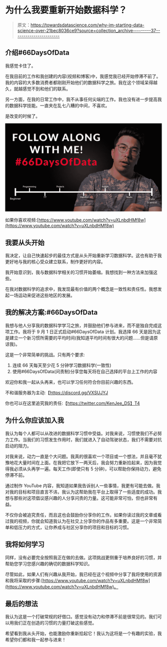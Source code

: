 # 为什么我要重新开始数据科学？

> 原文：<https://towardsdatascience.com/why-im-starting-data-science-over-21bec8036ce9?source=collection_archive---------37----------------------->

## 介绍#66DaysOfData

我感觉卡住了。

在我目前的工作和我创建的内容(视频和博客)中，我感觉我已经开始停滞不前了。我的内容的大多数消费者都刚刚开始他们的数据科学之旅。我在这个领域呆得越久，就越感觉不到和他们的联系。

另一方面，在我的日常工作中，我不从事任何尖端的工作。我也没有进一步提高我的数据科学技能。一直夹在乱七八糟的中间，不喜欢。

是改变的时候了。

![](img/7e3b303d28c8e6a713d1d87e5c2a39d0.png)

如果你喜欢视频:[https://www.youtube.com/watch?v=uXLnbdHMf8w](https://www.youtube.com/watch?v=uXLnbdHMf8w)

## 我要从头开始

我决定，让自己快速起步的最佳方式是从头开始重新学习数据科学。这也有助于我更好地与我的核心受众建立联系，制作更好的内容。

我开始意识到，我与数据科学相关的习惯开始萎缩。我想找到一种方法来加强这些。

在我对数据科学的追求中，我发现最有价值的两个概念是一致性和责任性。我想发起一场运动来促进这些地区的发展。

## 我的解决方案:#66DaysOfData

我想与他人分享我的数据科学学习之旅，并鼓励他们参与进来，而不是独自完成这项工作。我将于 9 月 1 日正式启动#66DaysOfData 计划。我选择 66 天是因为这是建立一个新习惯所需要的平均时间(我知道平均时间有很大的问题……但是请原谅我)。

这是一个非常简单的挑战。只有两个要求:

1.  连续 66 天每天至少花 5 分钟学习数据科学(一致性)
2.  使用#66DaysOfData(问责制)分享您每天将在自己选择的平台上工作的内容

欢迎你和我一起从头再来，也可以学习任何符合你目前兴趣的东西。

不和谐服务器为主动:【https://discord.gg/VXSUJYJ 

你也可以在这里追究我的责任:【https://twitter.com/KenJee_DS】T4

## 为什么你应该加入我

我认为每个人都可以从改进的数据科学习惯中受益。对我来说，习惯使我们不必努力工作。当我们的习惯发生作用时，我们就进入了自动驾驶状态，我们不需要对抗启动的阻力。

对我来说，动力一直是个大问题。我真的很喜欢一个项目或一个想法，并且毫不犹豫地花大量时间在上面。在我把它放下一两天后，我会努力重新捡起来，因为我觉得我必须从头再学一遍。每天工作(即使只有 5 分钟)，可以帮助你保持动力，避免停滞不前。

通过制作 YouTube 内容，我知道如果我告诉别人一些事情，我更有可能去做。我对我的目标和项目直言不讳，我认为这帮助我在平台上取得了一些适度的成功。我想与那些对这项倡议感兴趣的人分享问责的力量。这可能非常可怕，但也非常有益。

不仅你会被追究责任，而且这也会鼓励你分享你的工作。如果你读过我的文章或看过我的视频，你就会知道我认为在社交上分享你的作品有多重要。这是一个非常简单和低压力的方式，让你养成与社区分享你的项目和目标的习惯。

## 我将如何学习

同样，没有必要完全按照我正在做的去做。这项挑战更侧重于培养良好的习惯，并帮助您学习您感兴趣的确切的数据科学知识。

尽管如此，如果人们有兴趣从我开始，我已经在这个视频中分享了我将使用的资源和我将采取的步骤:[https://www.youtube.com/watch?v=uXLnbdHMf8w](https://www.youtube.com/watch?v=uXLnbdHMf8w)。

## 最后的想法

我认为这是一个打破常规的好借口。感觉没有动力和停滞不前是很常见的。我们可以用我们正在创造的习惯的力量打破这些感觉。

希望看到我从头开始，也能激励你重新拾起它！我认为这将是一个有趣的实验，我希望你们都和我一起参与进来！